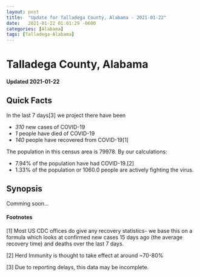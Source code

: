 ```yaml
---
layout: post
title:  "Update for Talladega County, Alabama - 2021-01-22"
date:   2021-01-22 01:01:29 -0600
categories: [Alabama]
tags: [Talladega-Alabama]
---
```


# Talladega County, Alabama
#### Updated 2021-01-22

## Quick Facts

In the last 7 days[3] we project there have been
- *310* new cases of COVID-19
- *1* people have died of COVID-19
- *140* people have recovered from COVID-19[1]

The population in this census area is 79978. By our calculations:
- 7.94% of the population have had COVID-19.[2]
- 1.33% of the population or 1060.0 people are actively fighting the virus.

## Synopsis

Comming soon...


#### Footnotes

[1] Most US CDC offices do give any recovery statistics- we base this on a formula which looks at confirmed new cases
15 days ago (the average recovery time) and deaths over the last 7 days.

[2] Herd Immunity is thought to take effect at around ~70-80%

[3] Due to reporting delays, this data may be incomplete.
 
    